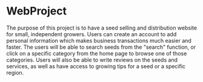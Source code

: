 # WebProject

The purpose of this project is to have a seed selling and distribution website for small, independent growers. Users can create an account
to add personal information which makes business transactions much easier and faster. The users will be able to search seeds from the "search" function,
or click on a specific category from the home page to browse one of those categories. Users will also be able to write reviews on the
seeds and services, as well as have access to growing tips for a seed or a specific region. 

